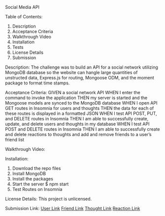 Social Media API

Table of Contents:
1. Description
2. Acceptance Criteria
3. Walkthrough Video
4. Installation
5. Tests
6. License Details
7. Submission

Description:
The challenge was to build an API for a social network utilizing MongoDB database so the website can hangle large quantities of unstructed data, Express.js for routing, Mongoose ODM, and the moment package to format time stamps.

Acceptance Criteria: 
GIVEN a social network API
WHEN I enter the command to invoke the application
THEN my server is started and the Mongoose models are synced to the MongoDB database
WHEN I open API GET routes in Insomnia for users and thoughts
THEN the data for each of these routes is displayed in a formatted JSON
WHEN I test API POST, PUT, and DELETE routes in Insomnia
THEN I am able to successfully create, update, and delete users and thoughts in my database
WHEN I test API POST and DELETE routes in Insomnia
THEN I am able to successfully create and delete reactions to thoughts and add and remove friends to a user’s friend list

Walkthrough Video:


Installation:
1. Download the repo files
2. Install MongoDB
3. Install the packages
4. Start the server
    $ npm start
5. Test Routes on Insomnia

License Details:
This project is unlicensed.

Submission Link:
[User Link](https://drive.google.com/file/d/1IYMQOc5C_nicASvO1x0iJXiHR2LqW-ZW/view?usp=share_link)
[Friend Link](https://drive.google.com/file/d/1rVgxJEakhgtesLyCJKoLgd8xaarG03ae/view?usp=share_link)
[Thought Link](https://drive.google.com/file/d/1ADg4V_Fc5F0knmSHIKAqhkT7wFYfRVaS/view?usp=share_link)
[Reaction Link](https://drive.google.com/file/d/1R8EtskjJxan3gzrUMwxAlANxjURiynf_/view?usp=share_link)
